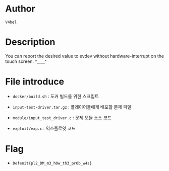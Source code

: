 # Author
`V4bel`

# Description
You can report the desired value to evdev without hardware-interrupt on the touch screen. ^____^

# File introduce
- `docker/build.sh`    : 도커 빌드를 위한 스크립트

- `input-test-driver.tar.gz`    : 플레이어들에게 배포할 문제 파일

- `module/input_test_driver.c`      : 문제 모듈 소스 코드

- `exploit/exp.c`     : 익스플로잇 코드

# Flag
- `Defenit{pl2_DM_m3_hOw_th3_prOb_w4s}`
